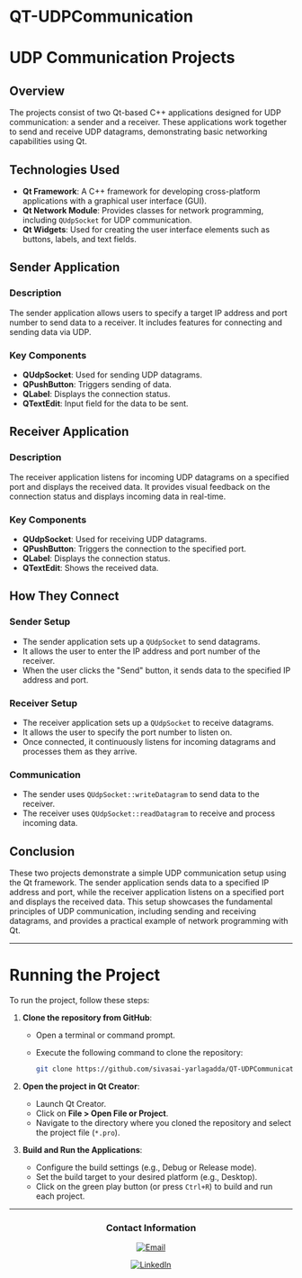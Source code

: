 # QT-UDPCommunication

# UDP Communication Projects

## Overview

The projects consist of two Qt-based C++ applications designed for UDP communication: a sender and a receiver. These applications work together to send and receive UDP datagrams, demonstrating basic networking capabilities using Qt.

## Technologies Used

- **Qt Framework**: A C++ framework for developing cross-platform applications with a graphical user interface (GUI).
- **Qt Network Module**: Provides classes for network programming, including `QUdpSocket` for UDP communication.
- **Qt Widgets**: Used for creating the user interface elements such as buttons, labels, and text fields.

## Sender Application

### Description

The sender application allows users to specify a target IP address and port number to send data to a receiver. It includes features for connecting and sending data via UDP.

### Key Components

- **QUdpSocket**: Used for sending UDP datagrams.
- **QPushButton**: Triggers sending of data.
- **QLabel**: Displays the connection status.
- **QTextEdit**: Input field for the data to be sent.

## Receiver Application

### Description

The receiver application listens for incoming UDP datagrams on a specified port and displays the received data. It provides visual feedback on the connection status and displays incoming data in real-time.

### Key Components

- **QUdpSocket**: Used for receiving UDP datagrams.
- **QPushButton**: Triggers the connection to the specified port.
- **QLabel**: Displays the connection status.
- **QTextEdit**: Shows the received data.

## How They Connect

### Sender Setup

- The sender application sets up a `QUdpSocket` to send datagrams.
- It allows the user to enter the IP address and port number of the receiver.
- When the user clicks the "Send" button, it sends data to the specified IP address and port.

### Receiver Setup

- The receiver application sets up a `QUdpSocket` to receive datagrams.
- It allows the user to specify the port number to listen on.
- Once connected, it continuously listens for incoming datagrams and processes them as they arrive.

### Communication

- The sender uses `QUdpSocket::writeDatagram` to send data to the receiver.
- The receiver uses `QUdpSocket::readDatagram` to receive and process incoming data.

## Conclusion

These two projects demonstrate a simple UDP communication setup using the Qt framework. The sender application sends data to a specified IP address and port, while the receiver application listens on a specified port and displays the received data. This setup showcases the fundamental principles of UDP communication, including sending and receiving datagrams, and provides a practical example of network programming with Qt.

---

# Running the Project

To run the project, follow these steps:

1. **Clone the repository from GitHub**:
   - Open a terminal or command prompt.
   - Execute the following command to clone the repository:

     ```bash
     git clone https://github.com/sivasai-yarlagadda/QT-UDPCommunication.git
     ```

2. **Open the project in Qt Creator**:
   - Launch Qt Creator.
   - Click on **File > Open File or Project**.
   - Navigate to the directory where you cloned the repository and select the project file (`*.pro`).

3. **Build and Run the Applications**:
   - Configure the build settings (e.g., Debug or Release mode).
   - Set the build target to your desired platform (e.g., Desktop).
   - Click on the green play button (or press `Ctrl+R`) to build and run each project.

---

<div align="center">

### Contact Information

[![Email](https://img.shields.io/badge/Email-sivasaiyarlagadda2001@gmail.com-green?style=flat-square&logo=gmail)](mailto:sivasaiyarlagadda2001@gmail.com)

[![LinkedIn](https://img.shields.io/badge/LinkedIn-Sivasai_Yarlagadda-blue?style=flat-square&logo=linkedin)](https://www.linkedin.com/in/sivasai-yarlagadda)

</div>

